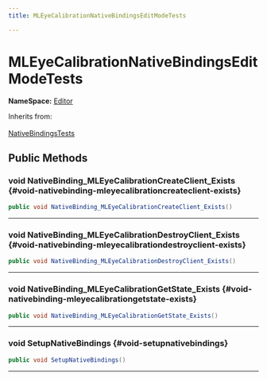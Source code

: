 ```yaml
---
title: MLEyeCalibrationNativeBindingsEditModeTests

---
```


# MLEyeCalibrationNativeBindingsEditModeTests



**NameSpace:** 
[Editor](/versioned_docs/version-22-Feb-2023/unity-api/api/Tests.Editor/Tests.Editor.md) 





Inherits from: <br></br>[NativeBindingsTests](/versioned_docs/version-22-Feb-2023/unity-api/api/Classes/NativeBindingsTests.md)




## Public Methods

### void NativeBinding_MLEyeCalibrationCreateClient_Exists {#void-nativebinding-mleyecalibrationcreateclient-exists}

```csharp
public void NativeBinding_MLEyeCalibrationCreateClient_Exists()
```






-----------

### void NativeBinding_MLEyeCalibrationDestroyClient_Exists {#void-nativebinding-mleyecalibrationdestroyclient-exists}

```csharp
public void NativeBinding_MLEyeCalibrationDestroyClient_Exists()
```






-----------

### void NativeBinding_MLEyeCalibrationGetState_Exists {#void-nativebinding-mleyecalibrationgetstate-exists}

```csharp
public void NativeBinding_MLEyeCalibrationGetState_Exists()
```






-----------

### void SetupNativeBindings {#void-setupnativebindings}

```csharp
public void SetupNativeBindings()
```






-----------


